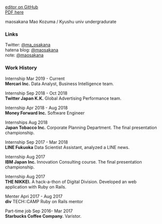 
[editor on GitHub](https://github.com/maosakana/maosakana.github.io/edit/master/index.md)    
[PDF here](http:https://gitprint.com/maosakana/maosakana.github.io/edit/master/index.md)   

maosakana
Mao Kozuma / Kyushu univ undergradurate 

### Links

Twitter: [@ma_osakana](http://twitter.com/ma_osakana)   
hatena blog: [@maosakana](http://maosakana.hatenablog.com/)   
note: [@maosakana](https://note.mu/maosakana)   

### Work History

Internship  Mar 2019 - Current  
**Mercari Inc.** Data Analyst, Business Intelligence team.

Internship   Sep 2018 - Oct 2018      
**Twitter Japan K.K.** Global Advertising Performance team.

Internship    Apr 2018 - Aug 2018    
**Money Forward Inc.** Software Engineer

Internships   Aug 2018    
**Japan Tobacco Inc.** Corporate Planning Department. The final presentation championship.

Internship   Sep 2017 - Mar 2018    
**LINE Fukuoka** Data Scientist Assistant, analyzed a LINE news.

Internship   Aug 2017    
**IBM Japan Inc.** Innovation Consulting course. The final presentation championship.

Internship   Aug 2017    
**THE NIKKEI.** A hack-a-thon of Digital Division. Developed an web application with Ruby on Rails.

Menter   Apri 2017 - Aug 2017    
**div** TECH::CAMP Ruby on Rails mentor

Part-time job   Sep 2016- Mar 2017    
**Starbucks Coffee Company.** Varistor.
